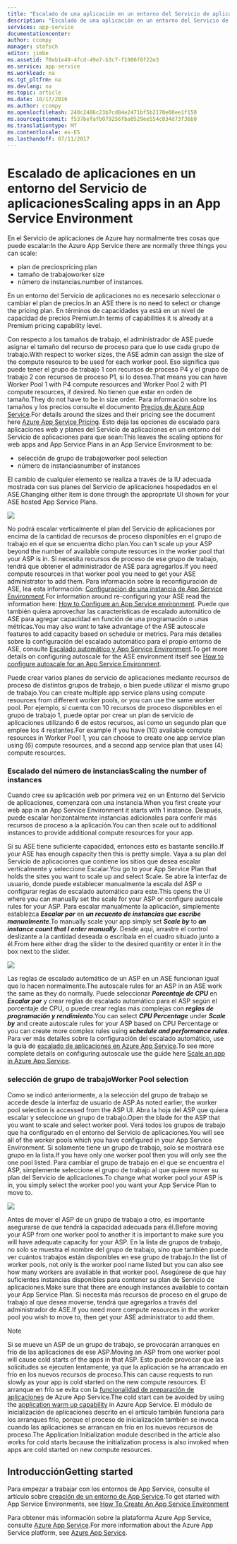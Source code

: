 ```yaml
---
title: "Escalado de una aplicación en un entorno del Servicio de aplicaciones"
description: "Escalado de una aplicación en un entorno del Servicio de aplicaciones"
services: app-service
documentationcenter: 
author: ccompy
manager: stefsch
editor: jimbe
ms.assetid: 78eb1e49-4fcd-49e7-b3c7-f1906f0f22e3
ms.service: app-service
ms.workload: na
ms.tgt_pltfrm: na
ms.devlang: na
ms.topic: article
ms.date: 10/17/2016
ms.author: ccompy
ms.openlocfilehash: 240c2486c23b7cd84e2471bf5b2170e08ee1f150
ms.sourcegitcommit: f537befafb079256fba0529ee554c034d73f36b0
ms.translationtype: MT
ms.contentlocale: es-ES
ms.lasthandoff: 07/11/2017
---
```

# <a name="scaling-apps-in-an-app-service-environment"></a><span data-ttu-id="64297-103">Escalado de aplicaciones en un entorno del Servicio de aplicaciones</span><span class="sxs-lookup"><span data-stu-id="64297-103">Scaling apps in an App Service Environment</span></span>
<span data-ttu-id="64297-104">En el Servicio de aplicaciones de Azure hay normalmente tres cosas que puede escalar:</span><span class="sxs-lookup"><span data-stu-id="64297-104">In the Azure App Service there are normally three things you can scale:</span></span>

* <span data-ttu-id="64297-105">plan de precios</span><span class="sxs-lookup"><span data-stu-id="64297-105">pricing plan</span></span>
* <span data-ttu-id="64297-106">tamaño de trabajo</span><span class="sxs-lookup"><span data-stu-id="64297-106">worker size</span></span> 
* <span data-ttu-id="64297-107">número de instancias.</span><span class="sxs-lookup"><span data-stu-id="64297-107">number of instances.</span></span>

<span data-ttu-id="64297-108">En un entorno del Servicio de aplicaciones no es necesario seleccionar o cambiar el plan de precios.</span><span class="sxs-lookup"><span data-stu-id="64297-108">In an ASE there is no need to select or change the pricing plan.</span></span>  <span data-ttu-id="64297-109">En términos de capacidades ya está en un nivel de capacidad de precios Premium.</span><span class="sxs-lookup"><span data-stu-id="64297-109">In terms of capabilities it is already at a Premium pricing capability level.</span></span>  

<span data-ttu-id="64297-110">Con respecto a los tamaños de trabajo, el administrador de ASE puede asignar el tamaño del recurso de proceso para que lo use cada grupo de trabajo.</span><span class="sxs-lookup"><span data-stu-id="64297-110">With respect to worker sizes, the ASE admin can assign the size of the compute resource to be used for each worker pool.</span></span>  <span data-ttu-id="64297-111">Eso significa que puede tener el grupo de trabajo 1 con recursos de proceso P4 y el grupo de trabajo 2 con recursos de proceso P1, si lo desea.</span><span class="sxs-lookup"><span data-stu-id="64297-111">That means you can have Worker Pool 1 with P4 compute resources and Worker Pool 2 with P1 compute resources, if desired.</span></span>  <span data-ttu-id="64297-112">No tienen que estar en orden de tamaño.</span><span class="sxs-lookup"><span data-stu-id="64297-112">They do not have to be in size order.</span></span>  <span data-ttu-id="64297-113">Para información sobre los tamaños y los precios consulte el documento [Precios de Azure App Service][AppServicePricing].</span><span class="sxs-lookup"><span data-stu-id="64297-113">For details around the sizes and their pricing see the document here [Azure App Service Pricing][AppServicePricing].</span></span>  <span data-ttu-id="64297-114">Esto deja las opciones de escalado para aplicaciones web y planes del Servicio de aplicaciones en un entorno del Servicio de aplicaciones para que sean:</span><span class="sxs-lookup"><span data-stu-id="64297-114">This leaves the scaling options for web apps and App Service Plans in an App Service Environment to be:</span></span>

* <span data-ttu-id="64297-115">selección de grupo de trabajo</span><span class="sxs-lookup"><span data-stu-id="64297-115">worker pool selection</span></span>
* <span data-ttu-id="64297-116">número de instancias</span><span class="sxs-lookup"><span data-stu-id="64297-116">number of instances</span></span>

<span data-ttu-id="64297-117">El cambio de cualquier elemento se realiza a través de la IU adecuada mostrada con sus planes del Servicio de aplicaciones hospedados en el ASE.</span><span class="sxs-lookup"><span data-stu-id="64297-117">Changing either item is done through the appropriate UI shown for your ASE hosted App Service Plans.</span></span>  

![][1]

<span data-ttu-id="64297-118">No podrá escalar verticalmente el plan del Servicio de aplicaciones por encima de la cantidad de recursos de proceso disponibles en el grupo de trabajo en el que se encuentra dicho plan.</span><span class="sxs-lookup"><span data-stu-id="64297-118">You can't scale up your ASP beyond the number of available compute resources in the worker pool that your ASP is in.</span></span>  <span data-ttu-id="64297-119">Si necesita recursos de proceso de ese grupo de trabajo, tendrá que obtener el administrador de ASE para agregarlos.</span><span class="sxs-lookup"><span data-stu-id="64297-119">If you need compute resources in that worker pool you need to get your ASE administrator to add them.</span></span>  <span data-ttu-id="64297-120">Para información sobre la reconfiguración de ASE, lea esta información: [Configuración de una instancia de App Service Environment][HowtoConfigureASE].</span><span class="sxs-lookup"><span data-stu-id="64297-120">For information around re-configuring your ASE read the information here: [How to Configure an App Service environment][HowtoConfigureASE].</span></span>  <span data-ttu-id="64297-121">Puede que también quiera aprovechar las características de escalado automático de ASE para agregar capacidad en función de una programación o unas métricas.</span><span class="sxs-lookup"><span data-stu-id="64297-121">You may also want to take advantage of the ASE autoscale features to add capacity based on schedule or metrics.</span></span>  <span data-ttu-id="64297-122">Para más detalles sobre la configuración del escalado automático para el propio entorno de ASE, consulte [Escalado automático y App Service Environment][ASEAutoscale].</span><span class="sxs-lookup"><span data-stu-id="64297-122">To get more details on configuring autoscale for the ASE environment itself see [How to configure autoscale for an App Service Environment][ASEAutoscale].</span></span>

<span data-ttu-id="64297-123">Puede crear varios planes de servicio de aplicaciones mediante recursos de proceso de distintos grupos de trabajo, o bien puede utilizar el mismo grupo de trabajo.</span><span class="sxs-lookup"><span data-stu-id="64297-123">You can create multiple app service plans using compute resources from different worker pools, or you can use the same worker pool.</span></span>  <span data-ttu-id="64297-124">Por ejemplo, si cuenta con 10 recursos de proceso disponibles en el grupo de trabajo 1, puede optar por crear un plan de servicio de aplicaciones utilizando 6 de estos recursos, así como un segundo plan que emplee los 4 restantes.</span><span class="sxs-lookup"><span data-stu-id="64297-124">For example if you have (10) available compute resources in Worker Pool 1, you can choose to create one app service plan using (6) compute resources, and a second app service plan that uses (4) compute resources.</span></span>

### <a name="scaling-the-number-of-instances"></a><span data-ttu-id="64297-125">Escalado del número de instancias</span><span class="sxs-lookup"><span data-stu-id="64297-125">Scaling the number of instances</span></span>
<span data-ttu-id="64297-126">Cuando cree su aplicación web por primera vez en un Entorno del Servicio de aplicaciones, comenzará con una instancia.</span><span class="sxs-lookup"><span data-stu-id="64297-126">When you first create your web app in an App Service Environment it starts with 1 instance.</span></span>  <span data-ttu-id="64297-127">Después, puede escalar horizontalmente instancias adicionales para conferir más recursos de proceso a la aplicación.</span><span class="sxs-lookup"><span data-stu-id="64297-127">You can then scale out to additional instances to provide additional compute resources for your app.</span></span>   

<span data-ttu-id="64297-128">Si su ASE tiene suficiente capacidad, entonces esto es bastante sencillo.</span><span class="sxs-lookup"><span data-stu-id="64297-128">If your ASE has enough capacity then this is pretty simple.</span></span>  <span data-ttu-id="64297-129">Vaya a su plan del Servicio de aplicaciones que contiene los sitios que desea escalar verticalmente y seleccione Escalar.</span><span class="sxs-lookup"><span data-stu-id="64297-129">You go to your App Service Plan that holds the sites you want to scale up and select Scale.</span></span>  <span data-ttu-id="64297-130">Se abre la interfaz de usuario, donde puede establecer manualmente la escala del ASP o configurar reglas de escalado automático para este.</span><span class="sxs-lookup"><span data-stu-id="64297-130">This opens the UI where you can manually set the scale for your ASP or configure autoscale rules for your ASP.</span></span>  <span data-ttu-id="64297-131">Para escalar manualmente la aplicación, simplemente establezca ***Escalar por*** en ***un recuento de instancias que escribe manualmente***.</span><span class="sxs-lookup"><span data-stu-id="64297-131">To manually scale your app simply set ***Scale by*** to ***an instance count that I enter manually***.</span></span>  <span data-ttu-id="64297-132">Desde aquí, arrastre el control deslizante a la cantidad deseada o escríbala en el cuadro situado junto a él.</span><span class="sxs-lookup"><span data-stu-id="64297-132">From here either drag the slider to the desired quantity or enter it in the box next to the slider.</span></span>  

![][2] 

<span data-ttu-id="64297-133">Las reglas de escalado automático de un ASP en un ASE funcionan igual que lo hacen normalmente.</span><span class="sxs-lookup"><span data-stu-id="64297-133">The autoscale rules for an ASP in an ASE work the same as they do normally.</span></span>  <span data-ttu-id="64297-134">Puede seleccionar ***Porcentaje de CPU*** en ***Escalar por*** y crear reglas de escalado automático para el ASP según el porcentaje de CPU, o puede crear reglas más complejas con ***reglas de programación y rendimiento***.</span><span class="sxs-lookup"><span data-stu-id="64297-134">You can select ***CPU Percentage*** under ***Scale by*** and create autoscale rules for your ASP based on CPU Percentage or you can create more complex rules using ***schedule and performance rules***.</span></span>  <span data-ttu-id="64297-135">Para ver más detalles sobre la configuración del escalado automático, use la guía de [escalado de aplicaciones en Azure App Service][AppScale].</span><span class="sxs-lookup"><span data-stu-id="64297-135">To see more complete details on configuring autoscale use the guide here [Scale an app in Azure App Service][AppScale].</span></span> 

### <a name="worker-pool-selection"></a><span data-ttu-id="64297-136">selección de grupo de trabajo</span><span class="sxs-lookup"><span data-stu-id="64297-136">Worker Pool selection</span></span>
<span data-ttu-id="64297-137">Como se indicó anteriormente, a la selección del grupo de trabajo se accede desde la interfaz de usuario de ASP.</span><span class="sxs-lookup"><span data-stu-id="64297-137">As noted earlier, the worker pool selection is accessed from the ASP UI.</span></span>  <span data-ttu-id="64297-138">Abra la hoja del ASP que quiera escalar y seleccione un grupo de trabajo.</span><span class="sxs-lookup"><span data-stu-id="64297-138">Open the blade for the ASP that you want to scale and select worker pool.</span></span>  <span data-ttu-id="64297-139">Verá todos los grupos de trabajo que ha configurado en el entorno del Servicio de aplicaciones.</span><span class="sxs-lookup"><span data-stu-id="64297-139">You will see all of the worker pools which you have configured in your App Service Environment.</span></span>  <span data-ttu-id="64297-140">Si solamente tiene un grupo de trabajo, solo se mostrará ese grupo en la lista.</span><span class="sxs-lookup"><span data-stu-id="64297-140">If you have only one worker pool then you will only see the one pool listed.</span></span>  <span data-ttu-id="64297-141">Para cambiar el grupo de trabajo en el que se encuentra el ASP, simplemente seleccione el grupo de trabajo al que quiere mover su plan del Servicio de aplicaciones.</span><span class="sxs-lookup"><span data-stu-id="64297-141">To change what worker pool your ASP is in, you simply select the worker pool you want your App Service Plan to move to.</span></span>  

![][3]

<span data-ttu-id="64297-142">Antes de mover el ASP de un grupo de trabajo a otro, es importante asegurarse de que tendrá la capacidad adecuada para él.</span><span class="sxs-lookup"><span data-stu-id="64297-142">Before moving your ASP from one worker pool to another it is important to make sure you will have adequate capacity for your ASP.</span></span>  <span data-ttu-id="64297-143">En la lista de grupos de trabajo, no solo se muestra el nombre del grupo de trabajo, sino que también puede ver cuántos trabajos están disponibles en ese grupo de trabajo.</span><span class="sxs-lookup"><span data-stu-id="64297-143">In the list of worker pools, not only is the worker pool name listed but you can also see how many workers are available in that worker pool.</span></span>  <span data-ttu-id="64297-144">Asegúrese de que hay suficientes instancias disponibles para contener su plan de Servicio de aplicaciones.</span><span class="sxs-lookup"><span data-stu-id="64297-144">Make sure that there are enough instances available to contain your App Service Plan.</span></span>  <span data-ttu-id="64297-145">Si necesita más recursos de proceso en el grupo de trabajo al que desea moverse, tendrá que agregarlos a través del administrador de ASE.</span><span class="sxs-lookup"><span data-stu-id="64297-145">If you need more compute resources in the worker pool you wish to move to, then get your ASE administrator to add them.</span></span>  

> [!NOTE]
> <span data-ttu-id="64297-146">Si se mueve un ASP de un grupo de trabajo, se provocarán arranques en frío de las aplicaciones de ese ASP.</span><span class="sxs-lookup"><span data-stu-id="64297-146">Moving an ASP from one worker pool will cause cold starts of the apps in that ASP.</span></span>  <span data-ttu-id="64297-147">Esto puede provocar que las solicitudes se ejecuten lentamente, ya que la aplicación se ha arrancado en frío en los nuevos recursos de proceso.</span><span class="sxs-lookup"><span data-stu-id="64297-147">This can cause requests to run slowly as your app is cold started on the new compute resources.</span></span>  <span data-ttu-id="64297-148">El arranque en frío se evita con la [funcionalidad de preparación de aplicaciones][AppWarmup] de Azure App Service.</span><span class="sxs-lookup"><span data-stu-id="64297-148">The cold start can be avoided by using the [application warm up capability][AppWarmup] in Azure App Service.</span></span>  <span data-ttu-id="64297-149">El módulo de inicialización de aplicaciones descrito en el artículo también funciona para los arranques frío, porque el proceso de inicialización también se invoca cuando las aplicaciones se arrancan en frío en los nuevos recursos de proceso.</span><span class="sxs-lookup"><span data-stu-id="64297-149">The Application Initialization module described in the article also works for cold starts because the initialization process is also invoked when apps are cold started on new compute resources.</span></span> 
> 
> 

## <a name="getting-started"></a><span data-ttu-id="64297-150">Introducción</span><span class="sxs-lookup"><span data-stu-id="64297-150">Getting started</span></span>
<span data-ttu-id="64297-151">Para empezar a trabajar con los entornos de App Service, consulte el artículo sobre [creación de un entorno de App Service][HowtoCreateASE].</span><span class="sxs-lookup"><span data-stu-id="64297-151">To get started with App Service Environments, see [How To Create An App Service Environment][HowtoCreateASE]</span></span>

<span data-ttu-id="64297-152">Para obtener más información sobre la plataforma Azure App Service, consulte [Azure App Service][AzureAppService].</span><span class="sxs-lookup"><span data-stu-id="64297-152">For more information about the Azure App Service platform, see [Azure App Service][AzureAppService].</span></span>

<!--Image references-->
[1]: ./media/app-service-web-scale-a-web-app-in-an-app-service-environment/aseappscale-aspblade.png
[2]: ./media/app-service-web-scale-a-web-app-in-an-app-service-environment/aseappscale-manualscale.png
[3]: ./media/app-service-web-scale-a-web-app-in-an-app-service-environment/aseappscale-sizescale.png

<!--Links-->
[WhatisASE]: http://azure.microsoft.com/documentation/articles/app-service-app-service-environment-intro/
[ScaleWebapp]: http://azure.microsoft.com/documentation/articles/web-sites-scale/
[HowtoCreateASE]: http://azure.microsoft.com/documentation/articles/app-service-web-how-to-create-an-app-service-environment/
[HowtoConfigureASE]: http://azure.microsoft.com/documentation/articles/app-service-web-configure-an-app-service-environment/
[CreateWebappinASE]: http://azure.microsoft.com/documentation/articles/app-service-web-how-to-create-a-web-app-in-an-ase/
[Appserviceplans]: http://azure.microsoft.com/documentation/articles/azure-web-sites-web-hosting-plans-in-depth-overview/
[AppServicePricing]: http://azure.microsoft.com/pricing/details/app-service/ 
[AzureAppService]: http://azure.microsoft.com/documentation/articles/app-service-value-prop-what-is/
[ASEAutoscale]: http://azure.microsoft.com/documentation/articles/app-service-environment-auto-scale/
[AppScale]: http://azure.microsoft.com/documentation/articles/web-sites-scale/
[AppWarmup]: http://ruslany.net/2015/09/how-to-warm-up-azure-web-app-during-deployment-slots-swap/
